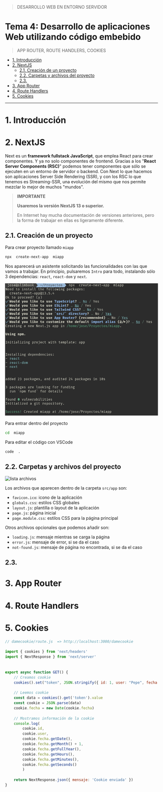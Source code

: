 > DESARROLLO WEB EN ENTORNO SERVIDOR

# Tema 4: Desarrollo de aplicaciones Web utilizando código embebido <!-- omit in toc -->
> APP ROUTER, ROUTE HANDLERS, COOKIES

- [1. Introducción](#1-introducción)
- [2. NextJS](#2-nextjs)
  - [2.1. Creación de un proyecto](#21-creación-de-un-proyecto)
  - [2.2. Carpetas y archivos del proyecto](#22-carpetas-y-archivos-del-proyecto)
  - [2.3.](#23)
- [3. App Router](#3-app-router)
- [4. Route Handlers](#4-route-handlers)
- [5. Cookies](#5-cookies)




--- 

# 1. Introducción



# 2. NextJS

Next es un **framework fullstack JavaScript**, que emplea React para crear componentes. Y ya no solo componentes de frontend. Gracias a los "**React Server Components (RSC)**" podemos tener componentes que sólo se ejecuten en un entorno de servidor o backend.
Con Next lo que hacemos son aplicaciones Server Side Rendering (SSR), y con los RSC lo que tenemos es Streaming-SSR, una evolución del mismo que nos permite mezclar lo mejor de muchos "mundos".


> **IMPORTANTE**
>
> **Usaremos la versión NextJS 13 o superior.**
>
> En Internet hay mucha documentación de versiones anteriores, pero la forma de trabajar en ellas es ligeramente diferente.


## 2.1. Creación de un proyecto

Para crear proyecto llamado `miapp`

```bash
npx  create-next-app  miapp
```

Nos aparecerá un asistente solicitando las funcionalidades con las que vamos a trabajar. En principio, pulsaremos `Intro` para todo, instalando sólo 3 dependencias: `react`, `react-dom` y `next`.

![create next app](assets/create-next-app.png)
 

Para entrar dentro del proyecto

```bash
cd  miapp
```

Para editar el código con VSCode

```bash
code  .
```

## 2.2. Carpetas y archivos del proyecto

![lista archivos](assets/tree-app.png)

Los archivos que aparecen dentro de la carpeta `src/app` son:

- `favicon.ico`: icono de la aplicación
- `globals.css`: estilos CSS globales
- `layout.js`: plantilla o layout de la aplicación
- `page.js`: página inicial
- `page.module.css`: estilos CSS para la página principal

Otros archivos opcionales que podemos añadir son:

- `loading.js`: mensaje mientras se carga la página
- `error.js`: mensaje de error, si se da el caso
- `not-found.js`: mensaje de página no encontrada, si se da el caso



## 2.3. 



# 3. App Router


# 4. Route Handlers


# 5. Cookies

```javascript
// damecookie/route.js  => http://localhost:3000/damecookie

import { cookies } from 'next/headers'
import { NextResponse } from 'next/server'


export async function GET() {
    // Creamos cookie
    cookies().set("token", JSON.stringify({ id: 1, user: "Pepe", fecha: new Date() }))

    // Leemos cookie
    const data = cookies().get('token').value
    const cookie = JSON.parse(data)
    cookie.fecha = new Date(cookie.fecha)

    // Mostramos información de la cookie
    console.log(
        cookie.id,
        cookie.user,
        cookie.fecha.getDate(), 
        cookie.fecha.getMonth() + 1,
        cookie.fecha.getFullYear(),
        cookie.fecha.getHours(),
        cookie.fecha.getMinutes(),
        cookie.fecha.getSeconds()
        )

    return NextResponse.json({ mensaje: 'Cookie enviada' })
}
```
